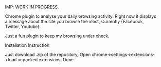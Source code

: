 IMP: WORK IN PROGRESS.

Chrome plugin to analyse your daily browsing activity. 
Right now it displays a message about the site you browse the most, Currently {Facebook, Twitter, Youtube}.

Just a fun plugin to keep my browsing under check.


Installation Instruction:

Just download .zip of the repository, Open chrome->settings->extensions->load unpacked extensions, Done.
